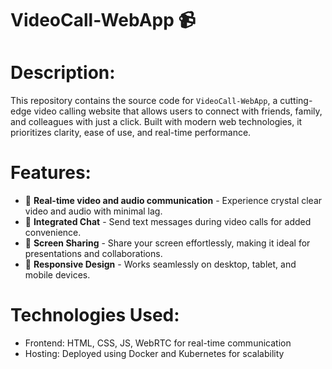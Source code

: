 # VideoCall-WebApp 📹

# Description:

This repository contains the source code for `VideoCall-WebApp`, a cutting-edge video calling website that allows users to connect with friends, family, and colleagues with just a click. Built with modern web technologies, it prioritizes clarity, ease of use, and real-time performance.

# Features:

- 🚀 **Real-time video and audio communication** - Experience crystal clear video and audio with minimal lag.
- 💬 **Integrated Chat** - Send text messages during video calls for added convenience.
- 🎥 **Screen Sharing** - Share your screen effortlessly, making it ideal for presentations and collaborations.
- 📱 **Responsive Design** - Works seamlessly on desktop, tablet, and mobile devices.

# Technologies Used:

- Frontend: HTML, CSS, JS, WebRTC for real-time communication
- Hosting: Deployed using Docker and Kubernetes for scalability

